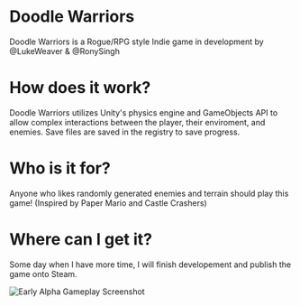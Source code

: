 # Doodle Warriors
Doodle Warriors is a Rogue/RPG style Indie game in development by @LukeWeaver & @RonySingh

# How does it work?
Doodle Warriors utilizes Unity's physics engine and GameObjects API to allow complex interactions between the player, their enviroment, and enemies. Save files are saved in the registry to save progress.

# Who is it for?
Anyone who likes randomly generated enemies and terrain should play this game! (Inspired by Paper Mario and Castle Crashers)

# Where can I get it?
Some day when I have more time, I will finish developement and publish the game onto Steam.



![Early Alpha Gameplay Screenshot](https://i.imgur.com/MZo7pNe.png)

